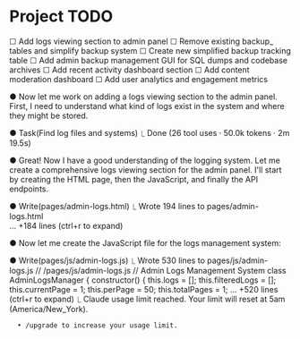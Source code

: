 # Project TODO

☐ Add logs viewing section to admin panel
     ☐ Remove existing backup_ tables and simplify backup system
     ☐ Create new simplified backup tracking table
     ☐ Add admin backup management GUI for SQL dumps and codebase archives
     ☐ Add recent activity dashboard section
     ☐ Add content moderation dashboard
     ☐ Add user analytics and engagement metrics

● Now let me work on adding a logs viewing section to the admin panel. First, I need to understand what kind of logs exist in the system and where they might be stored.

● Task(Find log files and systems)
  ⎿  Done (26 tool uses · 50.0k tokens · 2m 19.5s)                                                                                                                                                                                                                  

● Great! Now I have a good understanding of the logging system. Let me create a comprehensive logs viewing section for the admin panel. I'll start by creating the HTML page, then the JavaScript, and finally the API endpoints.

● Write(pages/admin-logs.html)
  ⎿  Wrote 194 lines to pages/admin-logs.html                                  
     <!DOCTYPE html>
     <html lang="en">
     <head>
         <meta charset="UTF-8">
         <meta name="viewport" content="width=device-width, initial-scale=1.0">
         <title>Admin - System Logs | Continue The Quest</title>
         <link rel="stylesheet" href="../output.css">
         <link rel="icon" href="../favicon.ico" type="image/x-icon">
     </head>
     <body class="bg-background text-foreground">
     … +184 lines (ctrl+r to expand)

● Now let me create the JavaScript file for the logs management system:

● Write(pages/js/admin-logs.js)
  ⎿  Wrote 530 lines to pages/js/admin-logs.js
     // /pages/js/admin-logs.js
     // Admin Logs Management System
     class AdminLogsManager {
         constructor() {
             this.logs = [];
             this.filteredLogs = [];
             this.currentPage = 1;
             this.perPage = 50;
             this.totalPages = 1;
     … +520 lines (ctrl+r to expand)
  ⎿  Claude usage limit reached. Your limit will reset at 5am (America/New_York).

      • /upgrade to increase your usage limit.
